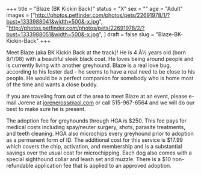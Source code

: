 +++
title = "Blaze (BK Kickin Back)"
status = "X"
sex = ""
age = "Adult"
images = ["http://photos.petfinder.com/photos/pets/22691978/1/?bust=1333988041&width=500&-x.jpg",
"http://photos.petfinder.com/photos/pets/22691978/2/?bust=1333988051&width=500&-x.jpg",
]
draft = false
slug = "Blaze-BK-Kickin-Back"
+++

Meet Blaze (aka BK Kickin Back at the track)! He is 4 Â½ years old (born 8/1/08) with a beautiful sleek black coat. He loves being around people and is currently living with another greyhound. Blaze is a real love bug, according to his foster dad - he seems to have a real need to be close to his people. He would be a perfect companion for somebody who is home most of the time and wants a close buddy.


If you are traveling from out of the area to meet Blaze at an event, please e-mail Jorene at joreneross@aol.com or call 515-967-6564 and we will do our best to make sure he is present.

The adoption fee for greyhounds through HGA is $250. This fee pays for medical costs including spay/neuter surgery, shots, parasite treatments, and teeth cleaning. HGA also microchips every greyhound prior to adoption as a permanent form of ID. The additional cost for this service is $17.99 which covers the chip, activation, and membership and is a substantial savings over the usual cost for microchipping. Each dog also comes with a special sighthound collar and leash set and muzzle. There is a $10 non-refundable application fee that is applied to an approved adoption.

